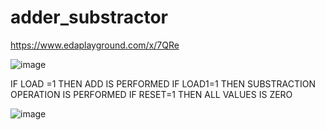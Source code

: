# adder_substractor
https://www.edaplayground.com/x/7QRe


![image](https://user-images.githubusercontent.com/72481400/99879927-1b21fb00-2c36-11eb-8371-54ee3bbbbb50.png)

IF LOAD =1 THEN ADD IS PERFORMED 
IF LOAD1=1 THEN SUBSTRACTION OPERATION IS PERFORMED
IF RESET=1 THEN ALL VALUES IS ZERO

![image](https://user-images.githubusercontent.com/72481400/99880411-262a5a80-2c39-11eb-94b6-21040126eabe.png)

